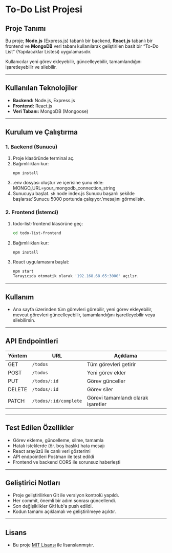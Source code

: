 # To-Do List Projesi

## Proje Tanımı
Bu proje; **Node.js** (Express.js) tabanlı bir backend, **React.js** tabanlı bir frontend ve **MongoDB** veri tabanı kullanılarak geliştirilen basit bir “To-Do List” (Yapılacaklar Listesi) uygulamasıdır.

Kullanıcılar yeni görev ekleyebilir, güncelleyebilir, tamamlandığını işaretleyebilir ve silebilir.

---

## Kullanılan Teknolojiler
- **Backend:** Node.js, Express.js
- **Frontend:** React.js
- **Veri Tabanı:** MongoDB (Mongoose)

---

## Kurulum ve Çalıştırma

### 1. Backend (Sunucu)
1. Proje klasöründe terminal aç.
2. Bağımlılıkları kur:
   ```sh
   npm install
3. .env dosyası oluştur ve içerisine şunu ekle:
    MONGO_URL=your_mongodb_connection_string
4. Sunucuyu başlat.
   ```sh```
    node index.js
    Sunucu başarılı şekilde başlarsa:'Sunucu 5000 portunda çalışıyor.'mesajını görmelisin.

### 2. Frontend (İstemci)
1. todo-list-frontend klasörüne geç:
    ```sh
    cd todo-list-frontend
2. Bağımlılıkları kur:
    ```sh
    npm install
3. React uygulamasını başlat:
    ```sh
    npm start
    Tarayıcıda otomatik olarak '192.168.68.65:3000' açılır.

---

## Kullanım
- Ana sayfa üzerinden tüm görevleri görebilir, yeni görev ekleyebilir, mevcut görevleri güncelleyebilir, tamamlandığını işaretleyebilir veya silebilirsin.

---

## API Endpointleri
| Yöntem | URL                   | Açıklama                           |
| ------ | --------------------- | ---------------------------------- |
| GET    | `/todos`              | Tüm görevleri getirir              |
| POST   | `/todos`              | Yeni görev ekler                   |
| PUT    | `/todos/:id`          | Görev günceller                    |
| DELETE | `/todos/:id`          | Görev siler                        |
| PATCH  | `/todos/:id/complete` | Görevi tamamlandı olarak işaretler |

---

## Test Edilen Özellikler
- Görev ekleme, güncelleme, silme, tamamla
- Hatalı isteklerde (ör. boş başlık) hata mesajı
- React arayüzü ile canlı veri gösterimi
- API endpointleri Postman ile test edildi
- Frontend ve backend CORS ile sorunsuz haberleşti

---

## Geliştirici Notları
- Proje geliştirilirken Git ile versiyon kontrolü yapıldı.
- Her commit, önemli bir adım sonrası güncellendi.
- Son değişiklikler GitHub'a push edildi.
- Kodun tamamı açıklamalı ve geliştirilmeye açıktır.

---

## Lisans
- Bu proje [MIT Lisansı](LICENSE) ile lisanslanmıştır.  







